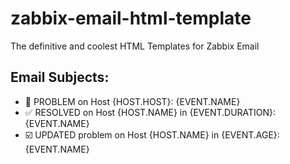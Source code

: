 # zabbix-email-html-template
The definitive and coolest HTML Templates for Zabbix Email

## Email Subjects:
 - 🔴 PROBLEM on Host {HOST.HOST}: {EVENT.NAME}
 - ✅ RESOLVED on Host {HOST.NAME} in {EVENT.DURATION}: {EVENT.NAME}
 - ☑️ UPDATED problem on Host {HOST.NAME} in {EVENT.AGE}: {EVENT.NAME}
